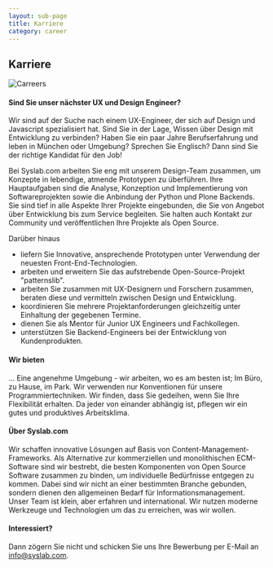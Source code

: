 ```yaml
---
layout: sub-page
title: Karriere
category: career
---
```


<h2>Karriere</h2>

<img src="/media/Careers2.png" alt="Carreers" class="illustration float-after" />

<h4 class="byline">Sind Sie unser nächster UX und Design Engineer?</h4>

<p>Wir sind auf der Suche nach einem UX-Engineer, der sich auf Design und Javascript spezialisiert hat. Sind Sie in der Lage, Wissen über Design mit Entwicklung zu verbinden? Haben Sie ein paar Jahre Berufserfahrung und leben in München oder Umgebung? Sprechen Sie Englisch? Dann sind Sie der richtige Kandidat für den Job!</p>

<p>Bei Syslab.com arbeiten Sie eng mit unserem Design-Team zusammen, um Konzepte in lebendige, atmende Prototypen zu überführen. Ihre Hauptaufgaben sind die Analyse, Konzeption und Implementierung von Softwareprojekten sowie die Anbindung der Python und Plone Backends. Sie sind tief in alle Aspekte Ihrer Projekte eingebunden, die Sie von Angebot über Entwicklung bis zum Service begleiten. Sie halten auch Kontakt zur Community  und veröffentlichen Ihre Projekte als Open Source.</p>

<p>Darüber hinaus</p>
<ul>
    <li>liefern Sie Innovative, ansprechende Prototypen unter Verwendung der neuesten Front-End-Technologien.</li>
    <li>arbeiten und erweitern Sie das aufstrebende Open-Source-Projekt "patternslib".</li>
    <li>arbeiten Sie zusammen mit UX-Designern und Forschern zusammen, beraten diese und vermitteln zwischen Design und Entwicklung.</li>
    <li>koordinieren Sie mehrere Projektanforderungen gleichzeitig unter Einhaltung der gegebenen Termine. </li>
    <li>dienen Sie als Mentor für Junior UX Engineers und Fachkollegen.</li>
    <li>unterstützen Sie Backend-Engineers bei der Entwicklung von Kundenprodukten.</li>
</ul>


<h4>Wir bieten</h4>

<p>... Eine angenehme Umgebung - wir arbeiten, wo es am besten ist; Im Büro, zu Hause, im Park. Wir verwenden nur Konventionen für unsere Programmiertechniken. Wir finden, dass Sie gedeihen, wenn Sie Ihre Flexibilität erhalten. Da jeder von einander abhängig ist, pflegen wir ein gutes und produktives Arbeitsklima.</p>

<h4>Über Syslab.com</h4>

<p>Wir schaffen innovative Lösungen auf Basis von Content-Management-Frameworks. Als Alternative zur kommerziellen und monolithischen ECM-Software sind wir bestrebt, die besten Komponenten von Open Source Software zusammen zu binden, um individuelle Bedürfnisse entgegen zu kommen. Dabei sind wir nicht an einer bestimmten Branche gebunden, sondern dienen den allgemeinen Bedarf für Informationsmanagement. Unser Team ist klein, aber erfahren und international. Wir nutzen moderne Werkzeuge und Technologien um das zu erreichen, was wir wollen.</p>

<h4>Interessiert?</h4>

<p>Dann zögern Sie nicht und schicken Sie uns Ihre Bewerbung per E-Mail an <a title="external-link" href="mailto:info@syslab.com">info@syslab.com</a>.</p>
